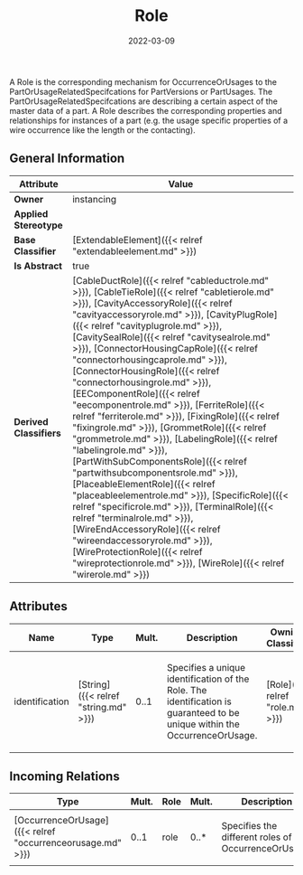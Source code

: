 ﻿---
title: Role
toc: false
type: specs
date: "2022-03-09"
draft: false
specification: VEC
version: 2.0.0
documentType: "Recommendation"
elementType: Class
classes:
  - Role
menu_name: vec-2.0.0
---
<p> A Role is the corresponding mechanism for OccurrenceOrUsages to the PartOrUsageRelatedSpecifcations for PartVersions or PartUsages. The PartOrUsageRelatedSpecifcations are describing a certain aspect of the master data of a part. A Role describes the corresponding properties and relationships for instances of a part (e.g. the usage specific properties of a wire occurrence like the length or the contacting).      </p>

## General Information

| Attribute               | Value |
|-------------------------|-------|
| **Owner**               | instancing |
| **Applied Stereotype**  |   |
| **Base Classifier**     | [ExtendableElement]({{< relref "extendableelement.md" >}})<br/>  |
| **Is Abstract**         | true |
| **Derived Classifiers** | [CableDuctRole]({{< relref "cableductrole.md" >}}), [CableTieRole]({{< relref "cabletierole.md" >}}), [CavityAccessoryRole]({{< relref "cavityaccessoryrole.md" >}}), [CavityPlugRole]({{< relref "cavityplugrole.md" >}}), [CavitySealRole]({{< relref "cavitysealrole.md" >}}), [ConnectorHousingCapRole]({{< relref "connectorhousingcaprole.md" >}}), [ConnectorHousingRole]({{< relref "connectorhousingrole.md" >}}), [EEComponentRole]({{< relref "eecomponentrole.md" >}}), [FerriteRole]({{< relref "ferriterole.md" >}}), [FixingRole]({{< relref "fixingrole.md" >}}), [GrommetRole]({{< relref "grommetrole.md" >}}), [LabelingRole]({{< relref "labelingrole.md" >}}), [PartWithSubComponentsRole]({{< relref "partwithsubcomponentsrole.md" >}}), [PlaceableElementRole]({{< relref "placeableelementrole.md" >}}), [SpecificRole]({{< relref "specificrole.md" >}}), [TerminalRole]({{< relref "terminalrole.md" >}}), [WireEndAccessoryRole]({{< relref "wireendaccessoryrole.md" >}}), [WireProtectionRole]({{< relref "wireprotectionrole.md" >}}), [WireRole]({{< relref "wirerole.md" >}}) |

## Attributes
|  Name  |  Type  |  Mult.  |  Description  |  Owning Classifier  |
|--------|--------|---------|---------------|--------------|
|identification | [String]({{< relref "string.md" >}}) | 0..1 | <p> Specifies a unique identification of the Role. The identification is guaranteed to be unique within the OccurrenceOrUsage.      </p> | [Role]({{< relref "role.md" >}}) |

##  Incoming Relations
|    Type  |   Mult.  |   Role    |   Mult.   |   Description  |
|----------|----------|-----------|-----------|----------------|
| [OccurrenceOrUsage]({{< relref "occurrenceorusage.md" >}}) | 0..1 | role | 0..* | <p> Specifies the different roles of the OccurrenceOrUsage.      </p> |
